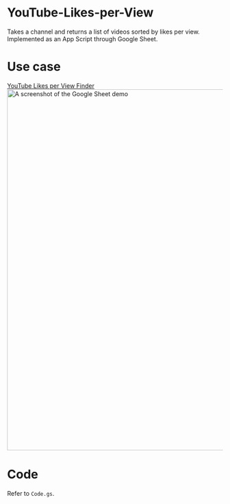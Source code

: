 # YouTube-Likes-per-View
Takes a channel and returns a list of videos sorted by likes per view. Implemented as an App Script through Google Sheet.

# Use case
[YouTube Likes per View Finder](https://chojeq.com/youtube-finder)
<img width="841" alt="A screenshot of the Google Sheet demo" src="https://github.com/jeqcho/YouTube-Likes-per-View/assets/42904912/04437c88-7775-4c9c-a11a-087b2ca13ad0">

# Code
Refer to `Code.gs`.
